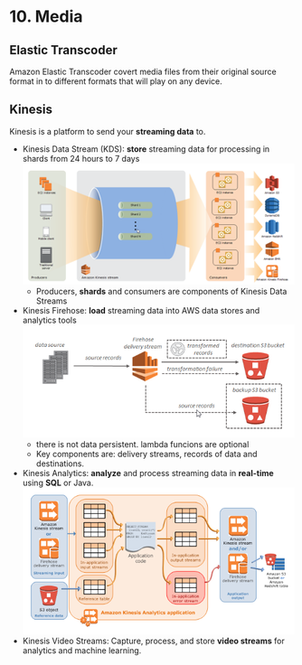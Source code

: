 # 10. Media

## Elastic Transcoder 

Amazon Elastic Transcoder covert media files from their original source format in to different formats that will play on any device.

## Kinesis

Kinesis is a platform to send your **streaming data** to.

* Kinesis Data Stream (KDS): **store** streaming data for processing in shards from 24 hours to 7 days
    ![](img/Kinesis-Data-Streams.png)
    * Producers, **shards** and consumers are components of Kinesis Data Streams
* Kinesis Firehose: **load** streaming data into AWS data stores and analytics tools
    ![](img/Kinesis-Data-Firehose.png)
    * there is not data persistent. lambda funcions are optional 
    * Key components are: delivery streams, records of data and destinations.
* Kinesis Analytics: **analyze** and process streaming data in **real-time** using **SQL** or Java.
    ![](img/Amazon-Kinesis-Data-Analytics.png)
* Kinesis Video Streams: Capture, process, and store **video streams** for analytics and machine learning.